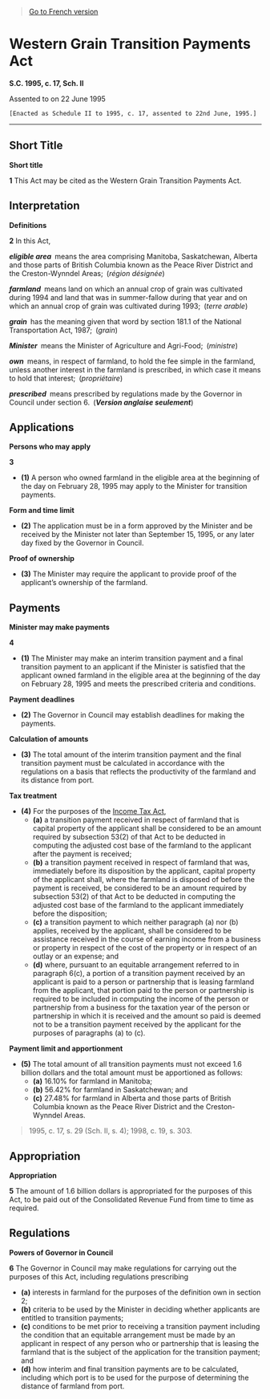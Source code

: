 > [Go to French version](/fr/Lois/Lois%20du%20Canada/1995/ch.%2017,%20Sch.%20II.md)

# Western Grain Transition Payments Act

**S.C. 1995, c. 17, Sch. II**


Assented to on 22 June 1995

```
[Enacted as Schedule II to 1995, c. 17, assented to 22nd June, 1995.]
```
----------



## Short Title



**Short title**

**1** This Act may be cited as the Western Grain Transition Payments Act.




## Interpretation



**Definitions**

**2** In this Act,

***eligible area*** means the area comprising Manitoba, Saskatchewan, Alberta and those parts of British Columbia known as the Peace River District and the Creston-Wynndel Areas; (*région désignée*)

***farmland*** means land on which an annual crop of grain was cultivated during 1994 and land that was in summer-fallow during that year and on which an annual crop of grain was cultivated during 1993; (*terre arable*)

***grain*** has the meaning given that word by section 181.1 of the National Transportation Act, 1987; (*grain*)

***Minister*** means the Minister of Agriculture and Agri-Food; (*ministre*)

***own*** means, in respect of farmland, to hold the fee simple in the farmland, unless another interest in the farmland is prescribed, in which case it means to hold that interest; (*propriétaire*)

***prescribed*** means prescribed by regulations made by the Governor in Council under section 6. (***Version anglaise seulement***)




## Applications



**Persons who may apply**

**3** 

- **(1)** A person who owned farmland in the eligible area at the beginning of the day on February 28, 1995 may apply to the Minister for transition payments.

**Form and time limit**

- **(2)** The application must be in a form approved by the Minister and be received by the Minister not later than September 15, 1995, or any later day fixed by the Governor in Council.

**Proof of ownership**

- **(3)** The Minister may require the applicant to provide proof of the applicant’s ownership of the farmland.




## Payments



**Minister may make payments**

**4** 

- **(1)** The Minister may make an interim transition payment and a final transition payment to an applicant if the Minister is satisfied that the applicant owned farmland in the eligible area at the beginning of the day on February 28, 1995 and meets the prescribed criteria and conditions.

**Payment deadlines**

- **(2)** The Governor in Council may establish deadlines for making the payments.

**Calculation of amounts**

- **(3)** The total amount of the interim transition payment and the final transition payment must be calculated in accordance with the regulations on a basis that reflects the productivity of the farmland and its distance from port.

**Tax treatment**

- **(4)** For the purposes of the [Income Tax Act](/en/Acts/Statutes%20of%20Canada/1985/c.%201%20(5th%20Supp.).md),
	- **(a)** a transition payment received in respect of farmland that is capital property of the applicant shall be considered to be an amount required by subsection 53(2) of that Act to be deducted in computing the adjusted cost base of the farmland to the applicant after the payment is received;
	- **(b)** a transition payment received in respect of farmland that was, immediately before its disposition by the applicant, capital property of the applicant shall, where the farmland is disposed of before the payment is received, be considered to be an amount required by subsection 53(2) of that Act to be deducted in computing the adjusted cost base of the farmland to the applicant immediately before the disposition;
	- **(c)** a transition payment to which neither paragraph (a) nor (b) applies, received by the applicant, shall be considered to be assistance received in the course of earning income from a business or property in respect of the cost of the property or in respect of an outlay or an expense; and
	- **(d)** where, pursuant to an equitable arrangement referred to in paragraph 6(c), a portion of a transition payment received by an applicant is paid to a person or partnership that is leasing farmland from the applicant, that portion paid to the person or partnership is required to be included in computing the income of the person or partnership from a business for the taxation year of the person or partnership in which it is received and the amount so paid is deemed not to be a transition payment received by the applicant for the purposes of paragraphs (a) to (c).

**Payment limit and apportionment**

- **(5)** The total amount of all transition payments must not exceed 1.6 billion dollars and the total amount must be apportioned as follows:
	- **(a)** 16.10% for farmland in Manitoba;
	- **(b)** 56.42% for farmland in Saskatchewan; and
	- **(c)** 27.48% for farmland in Alberta and those parts of British Columbia known as the Peace River District and the Creston-Wynndel Areas.
> 1995, c. 17, s. 29 (Sch. II, s. 4); 1998, c. 19, s. 303.





## Appropriation



**Appropriation**

**5** The amount of 1.6 billion dollars is appropriated for the purposes of this Act, to be paid out of the Consolidated Revenue Fund from time to time as required.




## Regulations



**Powers of Governor in Council**

**6** The Governor in Council may make regulations for carrying out the purposes of this Act, including regulations prescribing
- **(a)** interests in farmland for the purposes of the definition own in section 2;
- **(b)** criteria to be used by the Minister in deciding whether applicants are entitled to transition payments;
- **(c)** conditions to be met prior to receiving a transition payment including the condition that an equitable arrangement must be made by an applicant in respect of any person who or partnership that is leasing the farmland that is the subject of the application for the transition payment; and
- **(d)** how interim and final transition payments are to be calculated, including which port is to be used for the purpose of determining the distance of farmland from port.


